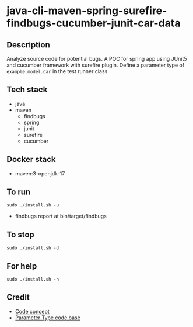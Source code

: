 # java-cli-maven-spring-surefire-findbugs-cucumber-junit-car-data

## Description
Analyze source code for potential bugs.
A POC for spring app using JUnit5
and cucumber framework with surefire plugin.
Define a parameter type of `example.model.Car`
in the test runner class.

## Tech stack
- java
- maven
	- findbugs
  - spring
  - junit
  - surefire
  - cucumber

## Docker stack
- maven:3-openjdk-17

## To run
`sudo ./install.sh -u`
- findbugs report at bin/target/findbugs

## To stop
`sudo ./install.sh -d`

## For help
`sudo ./install.sh -h`

## Credit
- [Code concept](https://stackoverflow.com/questions/67847818/maven-junit-5-cucumber-not-running-tests)
- [Parameter Type code base](https://thepracticaldeveloper.com/cucumber-guide-3-step-definitions-state/)
